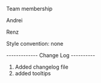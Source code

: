 Team membership

Andrei

Renz


Style convention: none


------------- Change Log ----------

1. Added changelog file
2. added tooltips